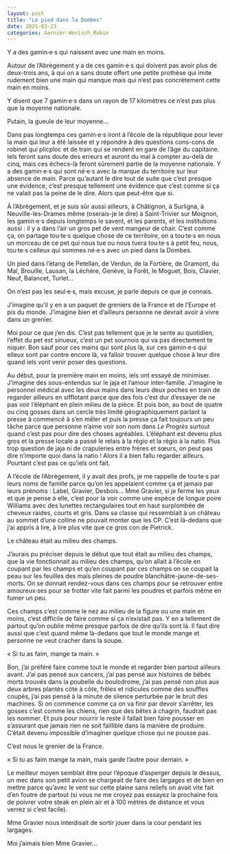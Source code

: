 ```yaml
---
layout: post
title: "Le pied dans la Dombes"
date: 2021-03-23
categories: Garnier-Wenisch_Robin
---
```


Y a des gamin·e·s qui naissent avec une main en moins.

Autour de l’Abrègement y a de ces gamin·e·s qui doivent pas avoir plus de deux-trois ans, à qui on a sans doute offert une petite prothèse qui imite rudement bien une main qui manque mais qui n’est pas concrètement cette main en moins.

Y disent que 7 gamin·e·s dans un rayon de 17 kilomètres ce n’est pas plus que la moyenne nationale.

Putain, la gueule de leur moyenne...

Dans pas longtemps ces gamin·e·s iront à l’école de la république pour lever la main qui leur a été laissée et y répondre à des questions cons-cons de robinet qui plicploc et de train qui se rendent en gare de l’âge du capitaine. Iels feront sans doute des erreurs et auront du mal à compter au-delà de cinq, mais ces échecs-là feront sûrement partie de la moyenne nationale.
Y a des gamin·e·s qui sont né·e·s avec la marque du territoire sur leur absence de main. Parce qu’autant le dire tout de suite que c’est presque une évidence, c’est presque tellement une évidence que c’est comme si ça ne valait pas la peine de le dire. Alors que peut-être que si.

À l’Abrègement, et je suis sûr aussi ailleurs, à Châtignon, à Surligna, à Neuville-les-Drames même (oserais-je le dire) à Saint-Trivier sur Moignon, les gamin·e·s depuis longtemps le savent, et les parents, et les institutions aussi : il y a dans l’air un gros pet de vent mangeur de chair. C’est comme ça, on partage tou·te·s quelque chose de ce territoire, on a tou·te·s en nous un morceau de ce pet qui nous tue ou nous tuera tou·te·s à petit feu, nous, tou·te·s celleux qui sommes né·e·s avec un pied dans la Dombes.

Un pied dans l’étang de Petellan, de Verdun, de la Fortière, de Gramont, du Mal, Brouille, Lausan, la Léchère, Genève, la Forêt, le Moguet, Bois, Clavier, Neuf, Balancet, Turlet...

On n’est pas les seul·e·s, mais excuse, je parle depuis ce que je connais.

J’imagine qu’il y en a un paquet de greniers de la France et de l’Europe et pis du monde. J’imagine bien et d’ailleurs personne ne devrait avoir à vivre dans un grenier.

Moi pour ce que j’en dis. C’est pas tellement que je le sente au quotidien, l’effet du pet est sinueux, c’est un pet sournois qui va pas directement te niquer. Bon sauf pour ces mains qui sont plus là, sur ces gamin·e·s qui elleux sont par contre encore là, va falloir trouver quelque chose à leur dire quand iels vont venir poser des questions.

Au début, pour la première main en moins, iels ont essayé de minimiser. J’imagine des sous-entendus sur le jaja et l’amour inter-famille. J’imagine le personnel médical avec les deux mains dans leurs deux poches en train de regarder ailleurs en sifflotant parce que des fois c’est dur d’essayer de ne pas voir l’éléphant en plein milieu de la pièce. Et puis bon, au bout de quatre ou cinq gosses dans un cercle très limité géographiquement parlant la presse à commencé à s’en mêler et puis la presse ça fait toujours un peu tâche parce que personne n’aime voir son nom dans *Le Progrès* surtout quand c’est pas pour dire des choses agréables. L’éléphant est devenu plus gros et la presse locale a passé le relais à la régio et la régio à la natio. Plus trop question de jaja ni de crapuleries entre frères et sœurs, on peut pas dire n’importe quoi dans la natio ! Alors il a bien fallu regarder ailleurs. Pourtant c’est pas ce qu’iels ont fait.

A l’école de l’Abrègement, il y avait des profs, je me rappelle de tou·te·s par leurs noms de famille parce qu’on les appelaient comme ça et jamais par leurs prénoms : Label, Gravier, Desbois... Mme Gravier, si je ferme les yeux et que je pense à elle, c’est pour la voir comme une espèce de longue poire Williams avec des lunettes rectangulaires tout en haut surplombée de cheveux raides, courts et gris. Dans sa classe qui ressemblait à un château au sommet d’une colline ne pouvait monter que les CP. C’est là-dedans que j’ai appris à lire, à lire plus vite que ce gros con de Pietrick.

Le château était au milieu des champs.

J’aurais pu préciser depuis le début que tout était au milieu des champs, que la vie fonctionnait au milieu des champs, qu’on allait à l’école en coupant par les champs et qu’en coupant par ces champs on se coupait la peau sur les feuilles des maïs pleines de poudre blanchâtre-jaune-de-ses-morts. On se donnait rendez-vous dans ces champs pour se retrouver entre amoureux·ses pour se frotter vite fait parmi les poudres et parfois même en fumer un peu.

Ces champs c’est comme le nez au milieu de la figure ou une main en moins, c’est difficile de faire comme si ça n’existait pas. Y en a tellement de partout qu’on oublie même presque parfois de dire qu’ils sont là. Il faut dire aussi que c’est quand même là-dedans que tout le monde mange et personne ne veut cracher dans la soupe.

« Si tu as faim, mange ta main. »

Bon, j’ai préféré faire comme tout le monde et regarder bien partout ailleurs avant. J’ai pas pensé aux cancers, j’ai pas pensé aux histoires de bébés morts trouvés dans la poubelle du boulodrome, j’ai pas pensé non plus aux deux arbres plantés côte à côte, frêles et ridicules comme des souffles coupés, j’ai pas pensé à la minute de silence perturbée par le bruit des machines. Si on commence comme ça on va finir par devoir s’arrêter, les gosses c’est comme les chiens, rien que des bêtes à chagrin, faudrait pas les nommer. Et puis pour nourrir le reste il fallait bien faire pousser en s’assurant que jamais rien ne soit faillible dans la manière de produire. C’était devenu impossible d’imaginer quelque chose qui ne pousse pas.

C’est nous le grenier de la France.

« Si tu as faim mange ta main, mais garde l’autre pour demain. »

Le meilleur moyen semblait être pour l’époque d’asperger depuis le dessus, un mec dans son petit avion se chargeait de faire des largages et de bien en mettre parce qu’avec le vent sur cette plaine sans reliefs on avait vite fait d’en foutre de partout (si vous ne me croyez pas essayez la prochaine fois de poivrer votre steak en plein air et à 100 mètres de distance et vous verrez si c’est facile).

Mme Gravier nous interdisait de sortir jouer dans la cour pendant les largages.

Moi j’aimais bien Mme Gravier...

